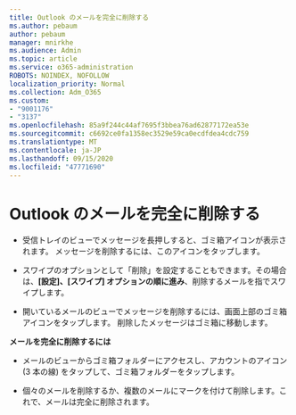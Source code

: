 ```yaml
---
title: Outlook のメールを完全に削除する
ms.author: pebaum
author: pebaum
manager: mnirkhe
ms.audience: Admin
ms.topic: article
ms.service: o365-administration
ROBOTS: NOINDEX, NOFOLLOW
localization_priority: Normal
ms.collection: Adm_O365
ms.custom:
- "9001176"
- "3137"
ms.openlocfilehash: 85a9f244c44af7695f3bbea76ad62877172ea53e
ms.sourcegitcommit: c6692ce0fa1358ec3529e59ca0ecdfdea4cdc759
ms.translationtype: MT
ms.contentlocale: ja-JP
ms.lasthandoff: 09/15/2020
ms.locfileid: "47771690"
---
```

# <a name="permanently-delete-an-email-in-outlook"></a>Outlook のメールを完全に削除する

- 受信トレイのビューでメッセージを長押しすると、ゴミ箱アイコンが表示されます。 メッセージを削除するには、このアイコンをタップします。

- スワイプのオプションとして「削除」を設定することもできます。その場合は、**[設定]、[スワイプ] オプションの順に進み**、削除するメールを指でスワイプします。 

- 開いているメールのビューでメッセージを削除するには、画面上部のゴミ箱アイコンをタップします。 削除したメッセージはゴミ箱に移動します。 

**メールを完全に削除するには**

- メールのビューからゴミ箱フォルダーにアクセスし、アカウントのアイコン (3 本の線) をタップして、ゴミ箱フォルダーをタップします。

- 個々のメールを削除するか、複数のメールにマークを付けて削除します。これで、メールは完全に削除されます。